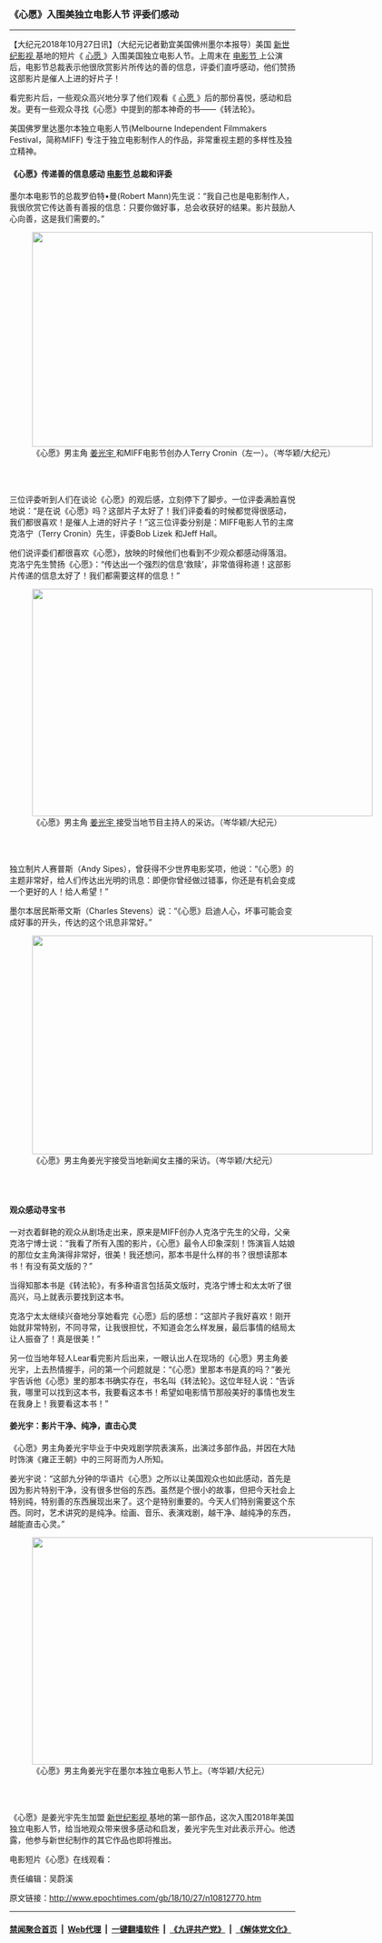 ### 《心愿》入围美独立电影人节 评委们感动
------------------------

<p>
 【大纪元2018年10月27日讯】（大纪元记者勤宜美国佛州墨尔本报导）美国
 <a href="http://www.epochtimes.com/gb/tag/%E6%96%B0%E4%B8%96%E7%BA%AA%E5%BD%B1%E8%A7%86.html">
  新世纪影视
 </a>
 基地的短片《
 <a href="http://www.epochtimes.com/gb/tag/%E5%BF%83%E6%84%BF.html">
  心愿
 </a>
 》入围美国独立电影人节。上周末在
 <a href="http://www.epochtimes.com/gb/tag/%E7%94%B5%E5%BD%B1%E8%8A%82.html">
  电影节
 </a>
 上公演后，电影节总裁表示他很欣赏影片所传达的善的信息，评委们直呼感动，他们赞扬这部影片是催人上进的好片子！
</p>
<p>
 看完影片后，一些观众高兴地分享了他们观看《
 <a href="http://www.epochtimes.com/gb/tag/%E5%BF%83%E6%84%BF.html">
  心愿
 </a>
 》后的那份喜悦，感动和启发。更有一些观众寻找《心愿》中提到的那本神奇的书——《转法轮》。
</p>
<p>
 美国佛罗里达墨尔本独立电影人节(Melbourne Independent Filmmakers Festival，简称MIFF) 专注于独立电影制作人的作品，非常重视主题的多样性及独立精神。
</p>
<h4>
 《心愿》传递善的信息感动
 <a href="http://www.epochtimes.com/gb/tag/%E7%94%B5%E5%BD%B1%E8%8A%82.html">
  电影节
 </a>
 总裁和评委
</h4>
<p>
 墨尔本电影节的总裁罗伯特•曼(Robert Mann)先生说：“我自己也是电影制作人，我很欣赏它传达善有善报的信息：只要你做好事，总会收获好的结果。影片鼓励人心向善，这是我们需要的。”
</p>
<figure class="wp-caption aligncenter" id="attachment_10812812" style="width: 600px">
 <a href="http://i.epochtimes.com/assets/uploads/2018/10/54f97780ec8d5a3839040f42be3a939e.jpg">
  <img alt="" class="size-large wp-image-10812812" height="378" src="http://i.epochtimes.com/assets/uploads/2018/10/54f97780ec8d5a3839040f42be3a939e-600x378.jpg" width="600"/>
 </a>
 <br/><figcaption class="wp-caption-text">
  《心愿》男主角
  <a href="http://www.epochtimes.com/gb/tag/%E5%A7%9C%E5%85%89%E5%AE%87.html">
   姜光宇
  </a>
  和MIFF电影节创办人Terry Cronin（左一）。（岑华颖/大纪元）
 </figcaption><br/>
</figure><br/>
<p>
 三位评委听到人们在谈论《心愿》的观后感，立刻停下了脚步。一位评委满脸喜悦地说：“是在说《心愿》吗？这部片子太好了！我们评委看的时候都觉得很感动，我们都很喜欢！是催人上进的好片子！”这三位评委分别是：MIFF电影人节的主席克洛宁（Terry Cronin）先生，评委Bob Lizek 和Jeff Hall。
</p>
<p>
 他们说评委们都很喜欢《心愿》，放映的时候他们也看到不少观众都感动得落泪。克洛宁先生赞扬《心愿》：“传达出一个强烈的信息‘救赎’，非常值得称道！这部影片传递的信息太好了！我们都需要这样的信息！”
</p>
<figure class="wp-caption aligncenter" id="attachment_10812813" style="width: 600px">
 <a href="http://i.epochtimes.com/assets/uploads/2018/10/f24d66e00406e60857e6bc8b53ab8b74.jpg">
  <img alt="" class="size-large wp-image-10812813" height="400" src="http://i.epochtimes.com/assets/uploads/2018/10/f24d66e00406e60857e6bc8b53ab8b74-600x400.jpg" width="600"/>
 </a>
 <br/><figcaption class="wp-caption-text">
  《心愿》男主角
  <a href="http://www.epochtimes.com/gb/tag/%E5%A7%9C%E5%85%89%E5%AE%87.html">
   姜光宇
  </a>
  接受当地节目主持人的采访。（岑华颖/大纪元）
 </figcaption><br/>
</figure><br/>
<p>
 独立制片人赛普斯（Andy Sipes），曾获得不少世界电影奖项，他说：“《心愿》的主题非常好，给人们传达出光明的讯息：即便你曾经做过错事，你还是有机会变成一个更好的人！给人希望！”
</p>
<p>
 墨尔本居民斯蒂文斯（Charles Stevens）说：“《心愿》启迪人心，坏事可能会变成好事的开头，传达的这个讯息非常好。”
</p>
<figure class="wp-caption aligncenter" id="attachment_10812814" style="width: 600px">
 <a href="http://i.epochtimes.com/assets/uploads/2018/10/ef0c6492aa33fc0efd6433f9a8866ce1.jpg">
  <img alt="" class="size-large wp-image-10812814" height="385" src="http://i.epochtimes.com/assets/uploads/2018/10/ef0c6492aa33fc0efd6433f9a8866ce1-600x385.jpg" width="600"/>
 </a>
 <br/><figcaption class="wp-caption-text">
  《心愿》男主角姜光宇接受当地新闻女主播的采访。（岑华颖/大纪元）
 </figcaption><br/>
</figure><br/>
<h4>
 观众感动寻宝书
</h4>
<p>
 一对衣着鲜艳的观众从剧场走出来，原来是MIFF创办人克洛宁先生的父母，父亲克洛宁博士说：“我看了所有入围的影片，《心愿》最令人印象深刻！饰演盲人姑娘的那位女主角演得非常好，很美！我还想问，那本书是什么样的书？很想读那本书！有没有英文版的？”
</p>
<p>
 当得知那本书是《转法轮》，有多种语言包括英文版时，克洛宁博士和太太听了很高兴，马上就表示要找到这本书。
</p>
<p>
 克洛宁太太继续兴奋地分享她看完《心愿》后的感想：“这部片子我好喜欢！刚开始就非常特别，不同寻常，让我很担忧，不知道会怎么样发展，最后事情的结局太让人振奋了！真是很美！”
</p>
<p>
 另一位当地年轻人Lear看完影片后出来，一眼认出人在现场的《心愿》男主角姜光宇，上去热情握手，问的第一个问题就是：“《心愿》里那本书是真的吗？”姜光宇告诉他《心愿》里的那本书确实存在，书名叫《转法轮》。这位年轻人说：“告诉我，哪里可以找到这本书，我要看这本书！希望如电影情节那般美好的事情也发生在我身上！我要看这本书！”
</p>
<h4>
 姜光宇：影片干净、纯净，直击心灵
</h4>
<p>
 《心愿》男主角姜光宇毕业于中央戏剧学院表演系，出演过多部作品，并因在大陆时饰演《雍正王朝》中的三阿哥而为人所知。
</p>
<p>
 姜光宇说：“这部九分钟的华语片《心愿》之所以让美国观众也如此感动，首先是因为影片特别干净，没有很多世俗的东西。虽然是个很小的故事，但把今天社会上特别纯，特别善的东西展现出来了。这个是特别重要的。今天人们特别需要这个东西。同时，艺术讲究的是纯净。绘画、音乐、表演戏剧，越干净、越纯净的东西，越能直击心灵。”
</p>
<figure class="wp-caption aligncenter" id="attachment_10812819" style="width: 600px">
 <a href="http://i.epochtimes.com/assets/uploads/2018/10/97fc92511990b5746661b7504730dcfe.jpg">
  <img alt="" class="size-large wp-image-10812819" height="400" src="http://i.epochtimes.com/assets/uploads/2018/10/97fc92511990b5746661b7504730dcfe-600x400.jpg" width="600"/>
 </a>
 <br/><figcaption class="wp-caption-text">
  《心愿》男主角姜光宇在墨尔本独立电影人节上。（岑华颖/大纪元）
 </figcaption><br/>
</figure><br/>
<p>
 《心愿》是姜光宇先生加盟
 <a href="http://www.epochtimes.com/gb/tag/%E6%96%B0%E4%B8%96%E7%BA%AA%E5%BD%B1%E8%A7%86.html">
  新世纪影视
 </a>
 基地的第一部作品，这次入围2018年美国独立电影人节，给当地观众带来很多感动和启发，姜光宇先生对此表示开心。他透露，他参与新世纪制作的其它作品也即将推出。
</p>
<p>
 电影短片《心愿》在线观看：
</p>
<div class="video_fit_container">
</div>
<p>
 责任编辑：吴蔚溪
</p>

原文链接：http://www.epochtimes.com/gb/18/10/27/n10812770.htm


------------------------
#### [禁闻聚合首页](https://github.com/gfw-breaker/banned-news/blob/master/README.md) &nbsp;|&nbsp; [Web代理](https://github.com/gfw-breaker/open-proxy/blob/master/README.md) &nbsp;|&nbsp; [一键翻墙软件](https://github.com/gfw-breaker/nogfw/blob/master/README.md) &nbsp;|&nbsp; [《九评共产党》](https://github.com/gfw-breaker/9ping.md/blob/master/README.md#九评之一评共产党是什么) &nbsp;|&nbsp; [《解体党文化》](https://github.com/gfw-breaker/jtdwh.md/blob/master/README.md#绪论)